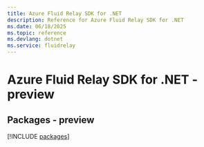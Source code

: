 ```yaml
---
title: Azure Fluid Relay SDK for .NET
description: Reference for Azure Fluid Relay SDK for .NET
ms.date: 06/18/2025
ms.topic: reference
ms.devlang: dotnet
ms.service: fluidrelay
---
```

# Azure Fluid Relay SDK for .NET - preview
## Packages - preview
[!INCLUDE [packages](fluid-relay-index.md)]